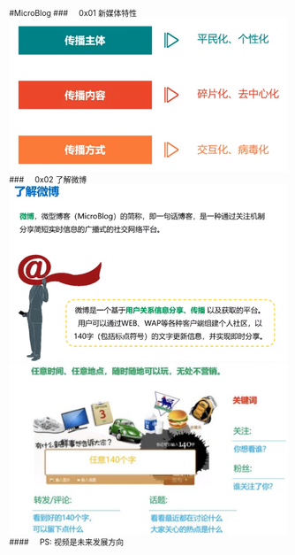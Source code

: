 #MicroBlog
###&nbsp;&nbsp;&nbsp;&nbsp;&nbsp;0x01 新媒体特性
![](/assets/2618413FE20287392A63681C4A7E1E6A.png)
###&nbsp;&nbsp;&nbsp;&nbsp;&nbsp;0x02 了解微博
![](/assets/24D6A9215EEE0E939D573A31962D56B5.png)
![](/assets/WX20190311-185147@2x.png)
####&nbsp;&nbsp;&nbsp;&nbsp;&nbsp;PS: 视频是未来发展方向 


